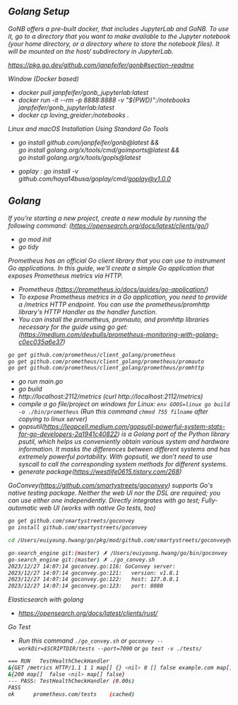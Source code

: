 <i> 

## Golang Setup

GoNB offers a pre-built docker, that includes JupyterLab and GoNB. To use it, go to a directory that you want to make available to the Jupyter notebook (your home directory, or a directory where to store the notebook files). It will be mounted on the host/ subdirectory in JupyterLab.

https://pkg.go.dev/github.com/janpfeifer/gonb#section-readme

Window (Docker based)
- docker pull janpfeifer/gonb_jupyterlab:latest
- docker run -it --rm -p 8888:8888 -v "${PWD}":/notebooks janpfeifer/gonb_jupyterlab:latest
- docker cp loving_greider:/notebooks .

Linux and macOS Installation Using Standard Go Tools
- go install github.com/janpfeifer/gonb@latest && \
  go install golang.org/x/tools/cmd/goimports@latest && \
  go install golang.org/x/tools/gopls@latest

- goplay : go install -v github.com/haya14busa/goplay/cmd/goplay@v1.0.0

## Golang
If you’re starting a new project, create a new module by running the following command: (https://opensearch.org/docs/latest/clients/go/)
- go mod init <mymodulename>
- go tidy

Prometheus has an official Go client library that you can use to instrument Go applications. In this guide, we'll create a simple Go application that exposes Prometheus metrics via HTTP.
- Prometheus (https://prometheus.io/docs/guides/go-application/)
- To expose Prometheus metrics in a Go application, you need to provide a /metrics HTTP endpoint. You can use the prometheus/promhttp library's HTTP Handler as the handler function.
- You can install the prometheus, promauto, and promhttp libraries necessary for the guide using go get: (https://medium.com/devbulls/prometheus-monitoring-with-golang-c0ec035a6e37)
```bash
go get github.com/prometheus/client_golang/prometheus
go get github.com/prometheus/client_golang/prometheus/promauto
go get github.com/prometheus/client_golang/prometheus/promhttp
```
- go run main.go
- go build
- http://localhost:2112/metrics (curl http://localhost:2112/metrics)
- compile a go file/project on windows for Linux: `env GOOS=linux go build -o ./bin/prometheus` (Run this command `chmod 755 filname` after copying to linux server)
- gopsutil(https://leapcell.medium.com/gopsutil-powerful-system-stats-for-go-developers-2a1941c40822) is a Golang port of the Python library psutil, which helps us conveniently obtain various system and hardware information. It masks the differences between different systems and has extremely powerful portability. With gopsutil, we don’t need to use syscall to call the corresponding system methods for different systems. 
- generate package(https://westlife0615.tistory.com/268)

GoConvey(https://github.com/smartystreets/goconvey) supports Go's native testing package. Neither the web UI nor the DSL are required; you can use either one independently. Directly integrates with go test; Fully-automatic web UI (works with native Go tests, too)
```bash
go get github.com/smartystreets/goconvey
go install github.com/smartystreets/goconvey

cd /Users/euiyoung.hwang/go/pkg/mod/github.com/smartystreets/goconvey@v1.8.1

go-search_engine git:(master) ✗ /Users/euiyoung.hwang/go/bin/goconvey --workDir=$SCRIPTDIR/tests
go-search_engine git:(master) ✗ ./go_convey.sh                                                                                              
2023/12/27 14:07:14 goconvey.go:116: GoConvey server: 
2023/12/27 14:07:14 goconvey.go:121:   version: v1.8.1
2023/12/27 14:07:14 goconvey.go:122:   host: 127.0.0.1
2023/12/27 14:07:14 goconvey.go:123:   port: 8080
```

Elasticsearch with golang
- https://opensearch.org/docs/latest/clients/rust/


Go Test
- Run this command `./go_convey.sh` or `goconvey --workDir=$SCRIPTDIR/tests --port=7090` or `go test -v ./tests/`
```bash
=== RUN   TestHealthCheckHandler
&{GET /metrics HTTP/1.1 1 1 map[] {} <nil> 0 [] false example.com map[] map[] <nil> map[] 192.0.2.1:1234 /metrics <nil> <nil> <nil>  {{}} <nil> [] map[]}
&{200 map[]  false <nil> map[] false}
--- PASS: TestHealthCheckHandler (0.00s)
PASS
ok      prometheus.com/tests    (cached)
```